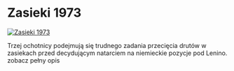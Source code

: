 Zasieki 1973 
=============
[![Zasieki 1973 ](http://vidos.pl/images/player.gif)](http://vidos.pl/zasieki-1973)

 Trzej ochotnicy podejmują się trudnego zadania przecięcia drutów w zasiekach przed decydującym natarciem na niemieckie pozycje pod Lenino. zobacz pełny opis
